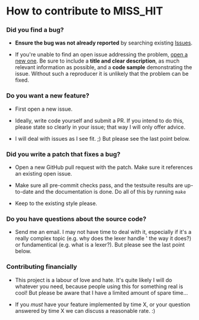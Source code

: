 # How to contribute to MISS_HIT

### Did you find a bug?

* **Ensure the bug was not already reported** by searching existing
  [Issues](https://github.com/florianschanda/miss_hit/issues).

* If you're unable to find an open issue addressing the problem,
  [open a new one](https://github.com/rails/rails/issues/new). 
  Be sure to include a **title and clear description**, as much
  relevant information as possible, and a **code sample**
  demonstrating the issue. Without such a reproducer it is
  unlikely that the problem can be fixed.

### Do you want a new feature?

* First open a new issue.

* Ideally, write code yourself and submit a PR. If you intend to do
  this, please state so clearly in your issue; that way I will
  only offer advice.

* I will deal with issues as I see fit. ;) But please see the
  last point below.

### Did you write a patch that fixes a bug?

* Open a new GitHub pull request with the patch. Make sure it
  references an existing open issue.
  
* Make sure all pre-commit checks pass, and the testsuite results
  are up-to-date and the documentation is done. Do all of this
  by running `make`
  
* Keep to the existing style please.

### Do you have questions about the source code?

* Send me an email. I may not have time to deal with it, especially
  if it's a really complex topic (e.g. why does the lexer handle ' the
  way it does?) or fundamentical (e.g. what is a lexer?). But please
  see the last point below.

### Contributing financially

* This project is a labour of love and hate. It's quite likely I will do
  whatever you need, because people using this for something real is cool!
  But please be aware that I have a limited amount of spare time...
  
* If you *must* have your feature implemented by time X, or your
  question answered by time X we can discuss a reasonable rate. :)
